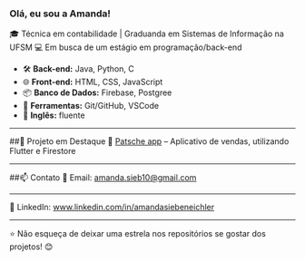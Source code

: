 ### Olá, eu sou a Amanda!

🎓 Técnica em contabilidade | Graduanda em Sistemas de Informação na UFSM
💻 Em busca de um estágio em programação/back-end

- 🛠  **Back-end:** Java, Python, C
- 🌐 **Front-end:** HTML, CSS, JavaScript
- 📦 **Banco de Dados:** Firebase, Postgree
- 🔧 **Ferramentas:** Git/GitHub, VSCode
- 🚀 **Inglês:** fluente

---

##📌 Projeto em Destaque
🔹 [Patsche app](https://github.com/aaacms/patsche-app) – Aplicativo de vendas, utilizando Flutter e Firestore

---

##📫 Contato
📧 Email: amanda.sieb10@gmail.com

---

🔗 LinkedIn: www.linkedin.com/in/amandasiebeneichler

----

⭐ Não esqueça de deixar uma estrela nos repositórios se gostar dos projetos! 😊
